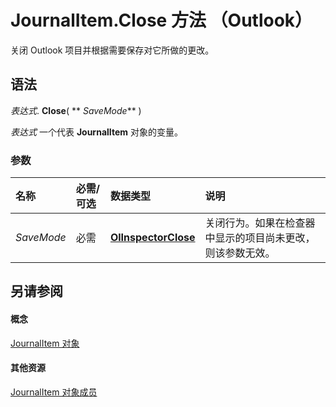 
# JournalItem.Close 方法 （Outlook）

关闭 Outlook 项目并根据需要保存对它所做的更改。


## 语法

 _表达式_. **Close**( ** _SaveMode_** )

 _表达式_ 一个代表 **JournalItem** 对象的变量。


### 参数



|**名称**|**必需/可选**|**数据类型**|**说明**|
|:-----|:-----|:-----|:-----|
| _SaveMode_|必需|**[OlInspectorClose](96df6281-7281-dae3-c088-74e512b381c8.md)**|关闭行为。如果在检查器中显示的项目尚未更改，则该参数无效。|

## 另请参阅


#### 概念


[JournalItem 对象](6e850295-39f9-47b8-e866-9622e9958c69.md)
#### 其他资源


[JournalItem 对象成员](13a0cd10-44bc-a167-c613-93985f698d95.md)